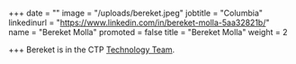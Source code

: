 +++
date = ""
image = "/uploads/bereket.jpeg"
jobtitle = "Columbia"
linkedinurl = "https://www.linkedin.com/in/bereket-molla-5aa32821b/"
name = "Bereket Molla"
promoted = false
title = "Bereket Molla"
weight = 2

+++
Bereket is in the CTP [Technology Team](https://tech.ctpethiopia.org "Tech").